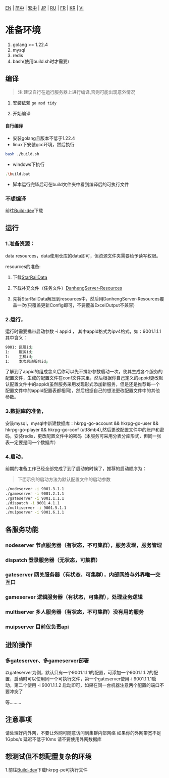 [EN](./EN.md) | [简中](./zh-CN.md) | [繁中](./zh-TW.md) | [JP](./JP.md) | [RU](./RU.md) | [FR](./FR.md) | [KR](./KR.md) | [VI](./VI.md)

# 准备环境
1. golang >= 1.22.4
2. mysql
3. redis
4. bash(使用build.sh时才需要)

## 编译
> 注:建议自行在运行服务器上进行编译,否则可能出现意外情况
1. 安装依赖
`go mod tidy`

2. 开始编译

#### 自行编译
- 安装golang且版本不低于1.22.4
- linux下安装gcc环境，然后执行

```bash
bash ./build.sh
```

- windows下执行
```bash
.\build.bat
```

- 脚本运行完毕后可在build文件夹中看到编译后的可执行文件

### 不想编译
前往[Build-dev](https://github.com/gucooing/hkrpg-go/actions/workflows/Build.yml)下载

## 运行

### 1.准备资源：
data resources，data使用仓库的data即可，但资源文件夹需要给予读写权限。

resources的准备:
1. 下载[StarRailData](https://github.com/Dimbreath/StarRailData)

2. 下载补充文件（任务文件）[DanhengServer-Resources](https://github.com/EggLinks/DanhengServer-Resources)

3. 先将StarRailData解压到resources中，然后用DanhengServer-Resources覆盖一次(只覆盖更新Config即可，不要覆盖ExcelOutput不兼容)

### 2.运行，
运行时需要携带启动参数 -i appid ， 其中appid格式为ipv4格式，如：9001.1.1.1 其中含义：

```bash
9001: 区服id;
1:    服务id; 
1:    主机id;
1:    本次启动服务id;
```
了解到了appid的组成含义后你可以先不携带参数启动一次，使其生成各个服务的配置文件，生成的配置文件在conf文件夹里，然后根据你自己定义的appid更改默认配置文件中的appid(虽然服务采用发现形式添加新服务，但是还是推荐每一个配置文件中的appid配置表都相同)，然后根据自己的想法更改配置文件中的其他参数。

### 3.数据库的准备，
安装mysql，mysql中新建数据库：hkrpg-go-account && hkrpg-go-user && hkrpg-go-player && hkrpg-go-conf (utf8mb4),然后更改配置文件中的账户和密码，安装redis，更改配置文件中的密码（本服务可采用分表分库形式，但同一张表一定要是同一个数据库）

### 4.启动，
前期的准备工作已经全部完成了到了启动的时候了，推荐的启动顺序为：
> 下面示例的启动方法为默认配置文件的启动参数

```bash
./nodeserver -i 9001.3.1.1
./gameserver -i 9001.2.1.1
./gateserver -i 9001.1.1.1
./dispatch -i 9001.4.1.1
./multiserver -i 9001.5.1.1
./muipserver -i 9001.6.1.1
```

## 各服务功能
### nodeserver 节点服务器（有状态，不可集群），服务发现，服务管理

### dispatch 登录服务器（无状态，可集群）

### gateserver 网关服务器（有状态，可集群），内部网络与外界唯一交互口

### gameserver 逻辑服务器（有状态，可集群），处理业务逻辑

### multiserver 多人服务器（有状态，不可集群）没有用的服务

### muipserver 目前仅负责api

## 进阶操作
### 多gateserver、多gameserver部署
以gateserver为例，默认只有一个9001.1.1.1的配置，可添加一个9001.1.1.2的配置，启动时可以使用同一个可执行文件，第一个gateserver使用-i 9001.1.1.1启动，第二个使用 -i 9001.1.1.2 启动即可，如果在同一台机器注意两个配置的端口不要冲突了

等.........

## 注意事项
请处理好内外网，不要让外网可随意访问到集群内部网络
如果你的外网带宽不足 1Gpbs/s 延迟不低于10ms 请不要使用外网数据库

## 想测试但不想配置复杂的环境

1.前往[Build-dev](https://github.com/gucooing/hkrpg-go/actions/workflows/Build.yml)下载hkrpg-pe可执行文件